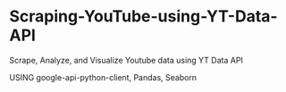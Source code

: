 # Scraping-YouTube-using-YT-Data-API

Scrape, Analyze, and Visualize Youtube data using YT Data API

USING google-api-python-client, Pandas, Seaborn
